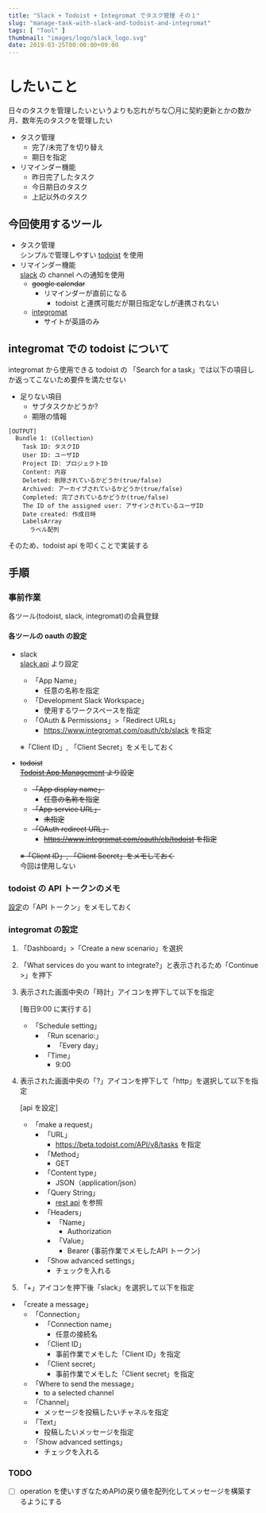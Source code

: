 ```yaml
---
title: "Slack + Todoist + Integromat でタスク管理 その１"
slug: "manage-task-with-slack-and-todoist-and-integromat"
tags: [ "Tool" ]
thumbnail: "images/logo/slack_logo.svg"
date: 2019-03-25T00:00:00+09:00
---
```


# したいこと

日々のタスクを管理したいというよりも忘れがちな〇月に契約更新とかの数か月、数年先のタスクを管理したい

* タスク管理
  * 完了/未完了を切り替え
  * 期日を指定
* リマインダー機能
  * 昨日完了したタスク
  * 今日期日のタスク
  * 上記以外のタスク

## 今回使用するツール

* タスク管理  
  シンプルで管理しやすい [todoist](https://todoist.com/?lang=ja) を使用
* リマインダー機能  
  [slack](https://slack.com/intl/ja-jp/lp/three?cvosrc=ppc.google.d_ppc_google_ja_jp_brand-hv&cvo_creative=302825870859&utm_medium=ppc&utm_source=google&utm_campaign=d_ppc_google_ja_jp_brand-hv&utm_term=slack&&cvosrc=ppc.google.slack&cvo_campaign=&cvo_crid=302825870859&Matchtype=e&utm_source=google&utm_medium=ppc&c3api=5523,302825870859,slack&gclid=EAIaIQobChMI9pr_seia4QIV2qmWCh0zXQp4EAAYASAAEgLmtPD_BwE&gclsrc=aw.ds) の channel への通知を使用
    * ~~google calendar~~
        * リマインダーが直前になる
          * todoist と連携可能だが期日指定なしが連携されない
    * [integromat](https://www.integromat.com/en/)
        * サイトが英語のみ

## integromat での todoist について

integromat から使用できる todoist の 「Search for a task」では以下の項目しか返ってこないため要件を満たせない

* 足りない項目
  * サブタスクかどうか?
  * 期限の情報

```text
[OUTPUT]
  Bundle 1: (Collection)
    Task ID: タスクID
    User ID: ユーザID
    Project ID: プロジェクトID
    Content: 内容
    Deleted: 削除されているかどうか(true/false)
    Archived: アーカイブされているかどうか(true/false)
    Completed: 完了されているかどうか(true/false)
    The ID of the assigned user: アサインされているユーザID
    Date created: 作成日時
    LabelsArray
      ラベル配列
```

そのため、todoist api を叩くことで実装する

## 手順

### 事前作業

各ツール(todoist, slack, integromat)の会員登録

#### 各ツールの oauth の設定

* slack  
    [slack api](https://api.slack.com/) より設定
    * 「App Name」
      * 任意の名称を指定
    * 「Development Slack Workspace」
      * 使用するワークスペースを指定
    * 「OAuth & Permissions」>「Redirect URLs」
      * <https://www.integromat.com/oauth/cb/slack> を指定

    ※「Client ID」, 「Client Secret」をメモしておく

* ~~todoist~~  
    ~~[Todoist App Management](https://developer.todoist.com/appconsole.html) より設定~~
    * ~~「App display name」~~
      * ~~任意の名称を指定~~
    * ~~「App service URL」~~
      * ~~未指定~~
    * ~~「OAuth redirect URL」~~
      * ~~<https://www.integromat.com/oauth/cb/todoist> を指定~~

    ~~※「Client ID」, 「Client Secret」をメモしておく~~  
    今回は使用しない

### todoist の API トークンのメモ

[設定](https://todoist.com/prefs/integrations)の「API トークン」をメモしておく

### integromat の設定

1. 「Dashboard」>「Create a new scenario」を選択
2. 「What services do you want to integrate?」と表示されるため「Continue >」を押下
3. 表示された画面中央の「時計」アイコンを押下して以下を指定

    [毎日9:00 に実行する]
    * 「Schedule setting」
        * 「Run scenario:」
            * 「Every day」
        * 「Time」
            * 9:00

4. 表示された画面中央の「?」アイコンを押下して「http」を選択して以下を指定

    [api を設定]

    * 「make a request」
      * 「URL」
          * <https://beta.todoist.com/API/v8/tasks> を指定
      * 「Method」
          * GET
      * 「Content type」
          * JSON（application/json）
      * 「Query String」
          * [rest api](https://developer.todoist.com/rest/v8/#get-active-tasks) を参照
      * 「Headers」
          * 「Name」
              * Authorization
          * 「Value」
              * Bearer {事前作業でメモしたAPI トークン}
      * 「Show advanced settings」
          * チェックを入れる

5. 「+」アイコンを押下後「slack」を選択して以下を指定

* 「create a message」
  * 「Connection」
      * 「Connection name」
          * 任意の接続名
      * 「Client ID」
          * 事前作業でメモした「Client ID」を指定
      * 「Client secret」
          * 事前作業でメモした「Client secret」を指定
  * 「Where to send the message」
      * to a selected channel
  * 「Channel」
      * メッセージを投稿したいチャネルを指定
  * 「Text」
      * 投稿したいメッセージを指定
  * 「Show advanced settings」
      * チェックを入れる

### TODO

- [ ] operation を使いすぎなためAPIの戻り値を配列化してメッセージを構築するようにする
